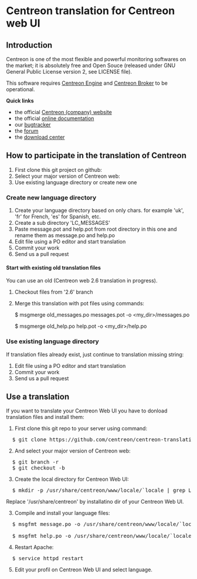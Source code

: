 # Centreon translation for Centreon web UI #

## Introduction ##

Centreon is one of the most flexible and powerful monitoring softwares
on the market; it is absolutely free and Open Souce (released under GNU
General Public License version 2, see LICENSE file).

This software requires [Centreon Engine](https://github.com/centreon/centreon-engine)
and [Centreon Broker](https://github.com/centreon/centreon-broker) to be
operational.

**Quick links**
* the official [Centreon (company) website](https://www.centreon.com)
* the official [online documentation](https://documentation.centreon.com)
* our [bugtracker](https://github.com/centreon/centreon/issues)
* the [forum](http://forum.centreon.com)
* the [download center](https://download.centreon.com)

## How to participate in the translation of Centreon ##

1. First clone this git project on github:
2. Select your major version of Centreon web:
3. Use existing language directory or create new one

### Create new language directory ###

1. Create your language directory based on only chars. for example 'uk', 'fr' for French, 'es' for Spanish, etc.
2. Create a sub directory 'LC_MESSAGES'
3. Paste message.pot and help.pot from root directory in this one and rename them as message.po and help.po
4. Edit file using a PO editor and start translation
5. Commit your work
6. Send us a pull request

#### Start with existing old translation files ####

You can use an old (Centreon web 2.6 translation in progress). 
1. Checkout files from '2.6' branch
2. Merge this translation with pot files using commands:

   $ msgmerge old_messages.po messages.pot -o <my_dir>/messages.po

   $ msgmerge old_help.po help.pot -o  <my_dir>/help.po 

### Use existing language directory ###

If translation files already exist, just continue to translation missing string:

1. Edit file using a PO editor and start translation
2. Commit your work
3. Send us a pull request

## Use a translation ##

If you want to translate your Centreon Web UI you have to donload translation files and install them:

1. First clone this git repo to your server using command:
<pre>
  $ git clone https://github.com/centreon/centreon-translations.git
</pre>
2. And select your major version of Centreon web:
<pre>
  $ git branch -r
  $ git checkout -b <branch>
</pre>
3. Create the local directory for Centreon Web UI:
<pre>
  $ mkdir -p /usr/share/centreon/www/locale/`locale | grep LC_MESSAGES | cut -d \" -f 2`/LC_MESSAGES
</pre>
Replace '/usr/share/centreon' by installatino dir of your Centreon Web UI.

3. Compile and install your language files:
<pre>
  $ msgfmt message.po -o /usr/share/centreon/www/locale/`locale | grep LC_MESSAGES | cut -d \" -f 2`/LC_MESSAGES/message.mo

  $ msgfmt help.po -o /usr/share/centreon/www/locale/`locale | grep LC_MESSAGES | cut -d \" -f 2`/LC_MESSAGES/help.mo
</pre>
4. Restart Apache:
<pre>
  $ service httpd restart
</pre>
5. Edit your profil on Centreon Web UI and select language.
